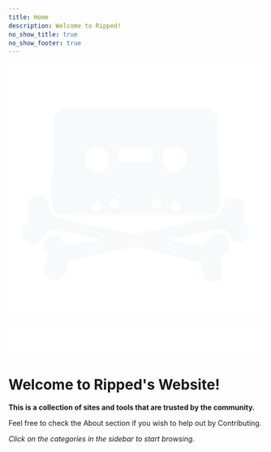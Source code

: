 ```yaml
---
title: Home
description: Welcome to Ripped!
no_show_title: true
no_show_footer: true
---
```

![](/img/rippedtransparent.svg)

![](/img/ripped_banner.png)

# Welcome to Ripped's Website!

**This is a collection of sites and tools that are trusted by the community.**

Feel free to check the About section if you wish to help out by Contributing.

*Click on the categories in the sidebar to start browsing.*

